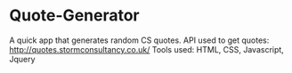# Quote-Generator
A quick app that generates random CS quotes.
API used to get quotes: http://quotes.stormconsultancy.co.uk/
Tools used: HTML, CSS, Javascript, Jquery
